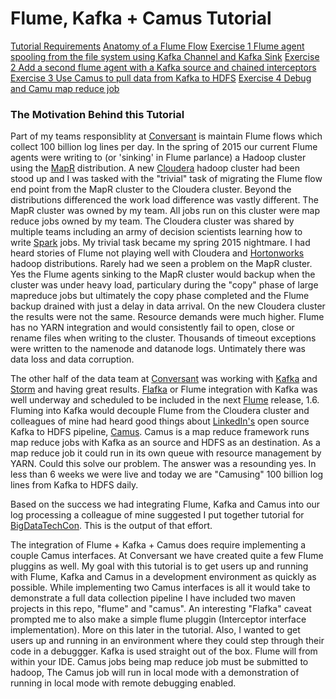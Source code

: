 # Flume, Kafka + Camus Tutorial

[Tutorial Requirements](https://github.com/mbkeane/BigDataTechCon/wiki/Tutorial-Requirements)
[Anatomy of a Flume Flow](https://github.com/mbkeane/BigDataTechCon/wiki/The-basic-anatomy-of-a-Flume-Agent-and-a-Flume-Flow)
[Exercise 1 Flume agent spooling from the file system using Kafka Channel and Kafka Sink](https://github.com/mbkeane/BigDataTechCon/wiki/Exercise-1)
[Exercise 2 Add a second flume agent with a Kafka source and chained interceptors](https://github.com/mbkeane/BigDataTechCon/wiki/Exercise-2)
[Exercise 3 Use Camus to pull data from Kafka to HDFS](https://github.com/mbkeane/BigDataTechCon/wiki/Exercise-3)
[Exercise 4 Debug and Camu map reduce job](https://github.com/mbkeane/BigDataTechCon/wiki/Exercise-4)


### The Motivation Behind this Tutorial
Part of my teams responsiblity at [Conversant](https://conversantmedia.com) is maintain Flume flows which collect 100 billion log lines per day.  In the spring of 2015 our current Flume agents were writing to (or 'sinking' in Flume parlance) a Hadoop cluster using the  [MapR](https://mapr.com) distribution.  A new [Cloudera](https://conversantmedia.comhttp://www.cloudera.com/content/www/en-us.html) hadoop cluster had been stood up and I was tasked with the "trivial" task of migrating the Flume flow end point from the MapR cluster to the Cloudera cluster.  Beyond the distributions differenced the work load difference was vastly different. The MapR cluster was owned by my team.  All jobs run on this cluster were map reduce jobs owned by my team.  The Cloudera cluster was shared by multiple teams including an army of decision scientists learning how to write [Spark](http://spark.apache.org) jobs.  My trivial task became my spring 2015 nightmare.  I had heard stories of Flume not playing well with Cloudera and [Hortonworks](http://hortonworks.com) hadoop distributions.  Rarely had we seen a problem on the MapR cluster.  Yes the Flume agents sinking to the MapR cluster would backup when the cluster was under heavy load, particulary during the "copy" phase of large mapreduce jobs but ultimately the copy phase completed and the Flume backup drained with just a delay in data arrival.  On the new Cloudera cluster the results were not the same.  Resource demands were much higher.  Flume has no YARN integration and would consistently fail to open, close or rename files when writing to the cluster.  Thousands of timeout exceptions were written to the namenode and datanode logs.  Untimately there was data loss and data corruption.

The other half of the data team at [Conversant](https://conversantmedia.com) was working with [Kafka](http://kafka.apache.org) and [Storm](http://storm.apache.org) and having great results.  [Flafka](http://blog.cloudera.com/blog/2014/11/flafka-apache-flume-meets-apache-kafka-for-event-processing) or Flume integration with Kafka was well underway and scheduled to be included in the next [Flume](http://flume.apache.org) release, 1.6.  Fluming into Kafka would decouple Flume from the Cloudera cluster and colleagues of mine had heard good things about [LinkedIn's](https://www.linkedin.com) open source Kafka to HDFS pipeline, [Camus](https://github.com/linkedin/camus).  Camus is a map reduce framework runs map reduce jobs with Kafka as an source and HDFS as an destination.  As a map reduce job it could run in its own queue with resource management by YARN.  Could this solve our problem.  The answer was a resounding yes.  In less than 6 weeks we were live and today we are "Camusing" 100 billion log lines from Kafka to HDFS daily.

Based on the success we had integrating Flume, Kafka and Camus into our log processing a colleague of mine suggested I put together tutorial for [BigDataTechCon](http://www.bigdatatechcon.com/).  This is the output of that effort.


The integration of Flume + Kafka + Camus does require implementing a couple Camus interfaces.  At Conversant we have created quite a few Flume pluggins as well.  My goal with this tutorial is to get users up and running with Flume, Kafka and Camus in a development environment as quickly as possible.  While implementing two Camus interfaces is all it would take to demonstrate a full data collection pipeline I have included two maven projects in this repo, "flume" and "camus".  An interesting "Flafka" caveat prompted me to also make a simple flume pluggin (Interceptor interface implementation).  More on this later in the tutorial. Also, I wanted to get users up and running in an environment where they could step through their code in a debuggger.  Kafka is used straight out of the box.  Flume will from within your IDE.  Camus jobs being map reduce job must be submitted to hadoop, The Camus job will run in local mode with a demonstration of running in local mode with remote debugging enabled.
